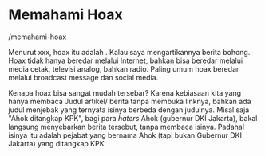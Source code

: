 # Memahami Hoax

/memahami-hoax

Menurut xxx, hoax itu adalah . Kalau saya mengartikannya berita bohong. Hoax tidak hanya beredar melalui Internet, bahkan bisa beredar melalui media cetak, televisi analog, bahkan radio. Paling umum hoax beredar melalui broadcast message dan social media. 

Kenapa hoax bisa sangat mudah tersebar? Karena kebiasaan kita yang hanya membaca Judul artikel/ berita tanpa membuka linknya, bahkan ada judul menjebak yang ternyata isinya berbeda dengan judulnya. Misal saja "Ahok ditangkap KPK", bagi para *haters* Ahok (gubernur DKI Jakarta), bakal langsung menyebarkan berita tersebut, tanpa membaca isinya. Padahal isinya itu adalah pejabat yang bernama Ahok (tapi bukan Gubernur DKI Jakarta) yang ditangkap KPK.



